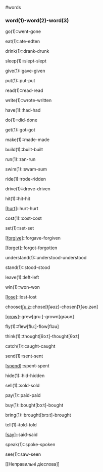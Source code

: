 #words 
### word(1)-word(2)-word(3)
go(1)::went-gone
<!--SR:!2022-11-05,1,214-->
eat(1)::ate-edten
<!--SR:!2022-11-06,2,230-->
drink(1)::drank-drunk
<!--SR:!2022-11-06,2,230-->
sleep(1)::slept-slept
<!--SR:!2022-11-06,3,250-->
give(1)::gave-given
<!--SR:!2022-11-06,2,230-->
put(1)::put-put
<!--SR:!2022-11-06,3,250-->
read(1)::read-read
<!--SR:!2022-11-06,2,230-->
write(1)::wrote-written
<!--SR:!2022-11-06,2,230-->
have(1)::had-had
<!--SR:!2022-11-06,2,230-->
do(1)::did-done
<!--SR:!2022-11-06,3,250-->
get(1)::got-got
<!--SR:!2022-11-06,3,250-->
make(1)::made-made
<!--SR:!2022-11-06,2,230-->
build(1)::built-built
<!--SR:!2022-11-06,2,230-->
run(1)::ran-run
<!--SR:!2022-11-06,2,230-->
swim(1)::swam-sum
<!--SR:!2022-11-05,1,210-->
ride(1)::rode-ridden
<!--SR:!2022-11-05,1,210-->
drive(1)::drove-driven
<!--SR:!2022-11-06,2,230-->
hit(1)::hit-hit
<!--SR:!2022-11-06,3,250-->
[[hurt]](1)::hurt-hurt
<!--SR:!2022-11-06,3,250-->
cost(1)::cost-cost
<!--SR:!2022-11-06,2,230-->
set(1)::set-set
<!--SR:!2022-11-06,2,230-->
[[forgive]](1)::forgave-forgiven
<!--SR:!2022-11-05,1,210-->
[[forget]](1)::forgot-forgotten
<!--SR:!2022-11-06,2,230-->
understand(1)::understood-understood
<!--SR:!2022-11-06,3,250-->
stand(1)::stood-stood
<!--SR:!2022-11-06,3,250-->
leave(1)::left-left
<!--SR:!2022-11-05,1,210-->
win(1)::won-won
<!--SR:!2022-11-06,3,250-->
[[lose]](1)::lost-lost
<!--SR:!2022-11-06,2,230-->
choose[tʃuːz](1)::chose[tʃəʊz]-chosen[ˈtʃəʊ.zən]
<!--SR:!2022-11-05,1,210-->
[[grow]](1)::grew[ɡruː]-grown[ɡrəʊn]
<!--SR:!2022-11-05,1,210-->
fly(1)::flew[fluː]-flow[fləʊ]
<!--SR:!2022-11-05,1,210-->
think(1)::thought[θɔːt]-thought[θɔːt]
<!--SR:!2022-11-05,1,210-->
catch(1)::caught-caught
<!--SR:!2022-11-05,1,210-->
send(1)::sent-sent
<!--SR:!2022-11-06,3,250-->
[[spend]](1)::spent-spent
<!--SR:!2022-11-06,2,230-->
hide(1)::hid-hidden
<!--SR:!2022-11-05,1,210-->
sell(1)::sold-sold
<!--SR:!2022-11-05,1,210-->
pay(1)::paid-paid
<!--SR:!2022-11-06,2,230-->
buy(1)::bought[bɔːt]-bought
<!--SR:!2022-11-06,2,230-->
bring(1)::brought[brɔːt]-brought
<!--SR:!2022-11-05,1,210-->
tell(1)::told-told
<!--SR:!2022-11-06,3,250-->
[[say]](1)::said-said
<!--SR:!2022-11-06,2,230-->
speak(1)::spoke-spoken
<!--SR:!2022-11-06,2,230-->
see(1)::saw-seen
<!--SR:!2022-11-05,1,214-->
[[Неправильні дієслова]]
